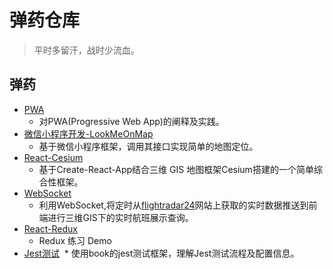 # 弹药仓库

> 平时多留汗，战时少流血。

## 弹药

* [PWA](https://github.com/guzhongren/WebStudy/tree/pwa)
  * 对PWA(Progressive Web App)的阐释及实践。
* [微信小程序开发-LookMeOnMap](https://github.com/guzhongren/WebStudy/tree/weixin_lookMeOnMap)
  * 基于微信小程序框架，调用其接口实现简单的地图定位。
* [React-Cesium](https://github.com/guzhongren/WebStudy/tree/cesium)
  * 基于Create-React-App结合三维 GIS 地图框架Cesium搭建的一个简单综合性框架。
* [WebSocket](https://github.com/guzhongren/WebStudy/tree/websocket)
  * 利用WebSocket,将定时从[flightradar24](https://www.flightradar24.com/)网站上获取的实时数据推送到前端进行三维GIS下的实时航班展示查询。
* [React-Redux](https://github.com/guzhongren/WebStudy/tree/redux)
  * Redux 练习 Demo
* [Jest测试](https://github.com/guzhongren/WebStudy/tree/jest)
  * 使用book的jest测试框架，理解Jest测试流程及配置信息。

